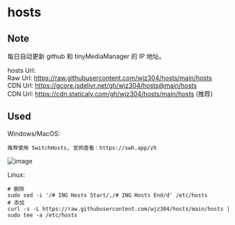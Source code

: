 # hosts  

## Note  
每日自动更新 github 和 tinyMediaManager 的 IP 地址。  

hosts Url:   
Raw Url: https://raw.githubusercontent.com/wjz304/hosts/main/hosts  
CDN Url: https://gcore.jsdelivr.net/gh/wjz304/hosts@main/hosts  
CDN Url: https://cdn.staticaly.com/gh/wjz304/hosts/main/hosts    (推荐)  

## Used  
Windows/MacOS:  
```
推荐使用 SwitchHosts, 官网查看：https://swh.app/zh
```
![image](https://user-images.githubusercontent.com/5615843/187586697-201b444c-1a3b-486a-867d-5fff9e63a4b2.png)

Linux:
```
# 删除
sudo sed -i '/# ING Hosts Start/,/# ING Hosts End/d' /etc/hosts
# 添加
curl -s -L https://raw.githubusercontent.com/wjz304/hosts/main/hosts | sudo tee -a /etc/hosts
```
